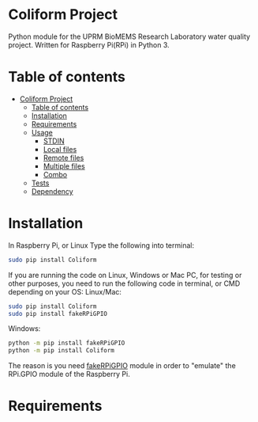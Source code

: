 Coliform Project
=================
Python module for the UPRM BioMEMS Research Laboratory water quality project.
Written for Raspberry Pi(RPi) in Python 3.

Table of contents
=================
* [Coliform Project](#coliform-project)
  * [Table of contents](#table-of-contents)
  * [Installation](#installation)
  * [Requirements](#requirements)
  * [Usage](#usage)
    * [STDIN](#stdin)
    * [Local files](#local-files)
    * [Remote files](#remote-files)
    * [Multiple files](#multiple-files)
    * [Combo](#combo)
  * [Tests](#tests)
  * [Dependency](#dependency)

Installation
=================
In Raspberry Pi, or Linux Type the following into terminal:
```bash
sudo pip install Coliform
```
If you are running the code on Linux, Windows or Mac PC, for testing or other purposes, you need to run the following code in terminal, or CMD depending on your OS:
Linux/Mac:
```bash
sudo pip install Coliform
sudo pip install fakeRPiGPIO
```
Windows:
```bash
python -m pip install fakeRPiGPIO
python -m pip install Coliform
```
The reason is you need [fakeRPiGPIO](https://github.com/ArmlessJohn404/fakeRPiGPIO) module in order to "emulate" the RPi.GPIO module of the Raspberry Pi.

Requirements
=================
```python

```

